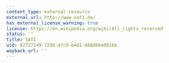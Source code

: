 ```yaml
---
content_type: external-resource
external_url: http://www.sat1.de/
has_external_license_warning: true
license: https://en.wikipedia.org/wiki/All_rights_reserved
status: ''
title: SAT1
uid: 82727149-729d-47c9-b4d1-888d6b4001bb
wayback_url: ''
---
```

